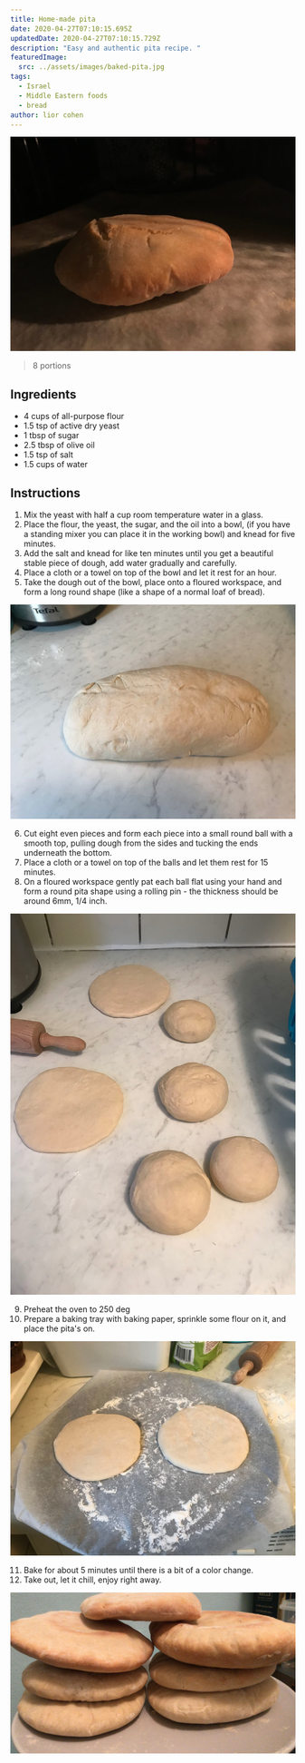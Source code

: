 ```yaml
---
title: Home-made pita
date: 2020-04-27T07:10:15.695Z
updatedDate: 2020-04-27T07:10:15.729Z
description: "Easy and authentic pita recipe. "
featuredImage:
  src: ../assets/images/baked-pita.jpg
tags:
  - Israel
  - Middle Eastern foods
  - bread
author: lior cohen
---
```


![pita](../assets/images/baked-pita.jpg "baked pita")

> 8 portions

## Ingredients

- 4 cups of all-purpose flour
- 1.5 tsp of active dry yeast
- 1 tbsp of sugar
- 2.5 tbsp of olive oil
- 1.5 tsp of salt
- 1.5 cups of water

## Instructions

1. Mix the yeast with half a cup room temperature water in a glass.
2. Place the flour, the yeast, the sugar, and the oil into a bowl, (if you have a standing mixer you can place it in the working bowl) and knead for five minutes.
3. Add the salt and knead for like ten minutes until you get a beautiful stable piece of dough, add water gradually and carefully.
4. Place a cloth or a towel on top of the bowl and let it rest for an hour.
5. Take the dough out of the bowl, place onto a floured workspace, and form a long round shape (like a shape of a normal loaf of bread).

![dough](../assets/images/dough.jpg "dough")

6. Cut eight even pieces and form each piece into a small round ball with a smooth top, pulling dough from the sides and tucking the ends underneath the bottom.
7. Place a cloth or a towel on top of the balls and let them rest for 15 minutes.
8. On a floured workspace gently pat each ball flat using your hand and form a round pita shape using a rolling pin - the thickness should be around 6mm, 1/4 inch.

![pita balls](../assets/images/pita-balls.jpg "pita balls")

9. Preheat the oven to 250 deg
10. Prepare a baking tray with baking paper, sprinkle some flour on it, and place the pita's on.

![two unbaked pitas](../assets/images/two-unbaked-pitas.jpg "two unbaked pitas")

11. Bake for about 5 minutes until there is a bit of a color change.
12. Take out, let it chill, enjoy right away.

![pitas](../assets/images/pitas.jpg "pitas")

